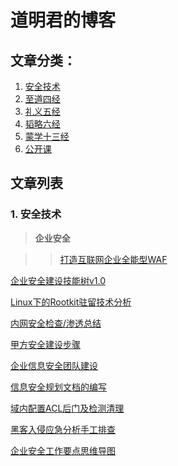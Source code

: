 # 道明君的博客

## 文章分类：

1. [安全技术](https://github.com/DaoMingJun/blog/projects/7)
2. [至道四经](https://github.com/DaoMingJun/blog/projects/2)
3. [礼义五经](https://github.com/DaoMingJun/blog/projects/4)
4. [韬略六经](https://github.com/DaoMingJun/blog/projects/3)
5. [蒙学十三经](https://github.com/DaoMingJun/blog/projects/2)
6. [公开课](https://github.com/DaoMingJun/blog/projects/6)

## 文章列表
### 1. 安全技术
 > **企业安全**
 
>> [打造互联网企业全能型WAF](https://github.com/DaoMingJun/blog/issues/20)
 
[企业安全建设技能树v1.0](https://github.com/DaoMingJun/blog/issues/16)
 
[Linux下的Rootkit驻留技术分析](https://github.com/DaoMingJun/blog/issues/17)
 
[内网安全检查/渗透总结](https://github.com/DaoMingJun/blog/issues/11)
 
[甲方安全建设步骤](https://github.com/DaoMingJun/blog/issues/14)
 
[企业信息安全团队建设](https://github.com/DaoMingJun/blog/issues/10)
 
[信息安全规划文档的编写](https://github.com/DaoMingJun/blog/issues/12)

[域内配置ACL后门及检测清理](https://github.com/DaoMingJun/blog/issues/21)

[黑客入侵应急分析手工排查](https://github.com/DaoMingJun/blog/issues/15)

[企业安全工作要点思维导图](https://github.com/DaoMingJun/blog/issues/13)
